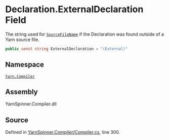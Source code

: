 <!-- This file was generated by a tool. Do not edit this file by hand. -->

# Declaration.ExternalDeclaration Field

The string used for [`SourceFileName`](/api/csharp/yarn.compiler/declaration.sourcefilename.md) if the
Declaration was found outside of a Yarn source file.


```csharp
public const string ExternalDeclaration = "(External)"
```



## Namespace
[`Yarn.Compiler`](/api/csharp/yarn.compiler/README.md)

## Assembly
YarnSpinner.Compiler.dll

## Source
Defined in [YarnSpinner.Compiler/Compiler.cs](https://github.com/YarnSpinnerTool/YarnSpinner//blob/develop/YarnSpinner.Compiler/Compiler.cs#L300), line 300.
